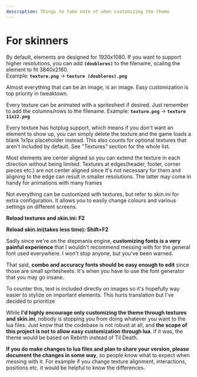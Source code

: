 ```yaml
---
description: Things to take note of when customizing the theme
---
```


# For skinners

By default, elements are designed for 1920x1080. If you want to support higher resolutions, you can add **`(doubleres)`** to the filename, scaling the element to fit 3840x2160.\
Example: **`texture.png`** -> **`texture (doubleres).png`**

Almost everything that can be an image, is an image. Easy customization is top priority in tweaktown.

Every texture can be animated with a spritesheet if desired. Just remember to add the columns/rows to the filename. Example: **`texture.png`** -> **`texture 11x22.png`**

Every texture has hotplug support, which means if you don't want an element to show up, you can simply delete the texture and the game loads a blank 1x1px placeholder instead. This also counts for optional textures that aren't included by default. See "Textures" section for the whole list.

Most elements are center aligned so you can extend the texture in each direction without being limited. Textures at edges(header, footer, corner pieces etc.) are not center aligned since it's not necessary for them and aligning to the edge can result in smaller resolutions. The latter may come in handy for animations with many frames

Not everything can be customized with textures, but refer to skin.ini for extra configuration. It allows you to easily change colours and various settings on different screens.

**Reload textures and skin.ini: F2**

**Reload skin.ini(takes less time): Shift+F2**



Sadly since we're on the stepmania engine, **customizing fonts is a very painful experience** that I wouldn't recommend messing with for the general font used everywhere. I won't stop anyone, but you've been warned.

That said, **combo and accuracy fonts should be easy enough to edit** since those are small spritesheets. It's when you have to use the font generator that you may go insane.

To counter this, text is included directly on images so it's hopefully way easier to stylize on important elements. This hurts translation but I've decided to prioritize



While **I'd highly encourage only customizing the theme through textures and skin.ini**, nobody is stopping you from doing whatever you want to the lua files. Just know that the codebase is not robust at all, and **the scope of this project is not to allow easy customization through lua**. If it was, the theme would be based on Rebirth instead of Til Death.

**If you do make changes to lua files and plan to share your version, please document the changes in some way**, so people know what to expect when messing with it. For example if you change texture alignment, interactions, positions etc. it would be helpful to know the differences.
